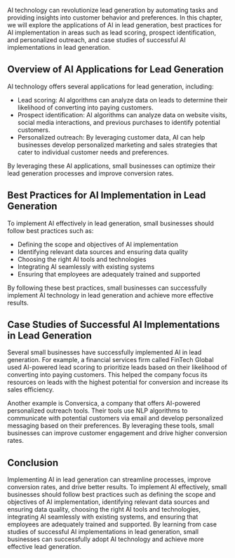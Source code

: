 
AI technology can revolutionize lead generation by automating tasks and providing insights into customer behavior and preferences. In this chapter, we will explore the applications of AI in lead generation, best practices for AI implementation in areas such as lead scoring, prospect identification, and personalized outreach, and case studies of successful AI implementations in lead generation.

Overview of AI Applications for Lead Generation
-----------------------------------------------

AI technology offers several applications for lead generation, including:

* Lead scoring: AI algorithms can analyze data on leads to determine their likelihood of converting into paying customers.
* Prospect identification: AI algorithms can analyze data on website visits, social media interactions, and previous purchases to identify potential customers.
* Personalized outreach: By leveraging customer data, AI can help businesses develop personalized marketing and sales strategies that cater to individual customer needs and preferences.

By leveraging these AI applications, small businesses can optimize their lead generation processes and improve conversion rates.

Best Practices for AI Implementation in Lead Generation
-------------------------------------------------------

To implement AI effectively in lead generation, small businesses should follow best practices such as:

* Defining the scope and objectives of AI implementation
* Identifying relevant data sources and ensuring data quality
* Choosing the right AI tools and technologies
* Integrating AI seamlessly with existing systems
* Ensuring that employees are adequately trained and supported

By following these best practices, small businesses can successfully implement AI technology in lead generation and achieve more effective results.

Case Studies of Successful AI Implementations in Lead Generation
----------------------------------------------------------------

Several small businesses have successfully implemented AI in lead generation. For example, a financial services firm called FinTech Global used AI-powered lead scoring to prioritize leads based on their likelihood of converting into paying customers. This helped the company focus its resources on leads with the highest potential for conversion and increase its sales efficiency.

Another example is Conversica, a company that offers AI-powered personalized outreach tools. Their tools use NLP algorithms to communicate with potential customers via email and develop personalized messaging based on their preferences. By leveraging these tools, small businesses can improve customer engagement and drive higher conversion rates.

Conclusion
----------

Implementing AI in lead generation can streamline processes, improve conversion rates, and drive better results. To implement AI effectively, small businesses should follow best practices such as defining the scope and objectives of AI implementation, identifying relevant data sources and ensuring data quality, choosing the right AI tools and technologies, integrating AI seamlessly with existing systems, and ensuring that employees are adequately trained and supported. By learning from case studies of successful AI implementations in lead generation, small businesses can successfully adopt AI technology and achieve more effective lead generation.
